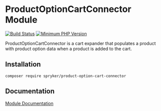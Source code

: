# ProductOptionCartConnector Module
[![Build Status](https://travis-ci.org/spryker/product-option-cart-connector.svg)](https://travis-ci.org/spryker/product-option-cart-connector)
[![Minimum PHP Version](https://img.shields.io/badge/php-%3E%3D%207.3-8892BF.svg)](https://php.net/)

ProductOptionCartConnector is a cart expander that populates a product with product option data when a product is added to the cart.

## Installation

```
composer require spryker/product-option-cart-connector
```

## Documentation

[Module Documentation](https://academy.spryker.com/developing_with_spryker/module_guide/products/product/product_options.html)
